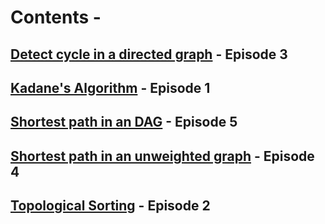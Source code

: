 #  Contents -

## [Detect cycle in a directed graph](https://github.com/arunkalher/Code-some-Code/tree/main/DSA/episode%203)    -   Episode 3
## [Kadane's Algorithm](https://github.com/arunkalher/Code-some-Code/tree/main/DSA/episode1)    -   Episode 1
## [Shortest path in an DAG](https://github.com/arunkalher/Code-some-Code/tree/main/DSA/episode%205)    -   Episode 5
## [Shortest path in an unweighted graph](https://github.com/arunkalher/Code-some-Code/tree/main/DSA/episode%204)    -   Episode 4
## [Topological Sorting](https://github.com/arunkalher/Code-some-Code/tree/main/DSA/episode2)    -   Episode 2

 